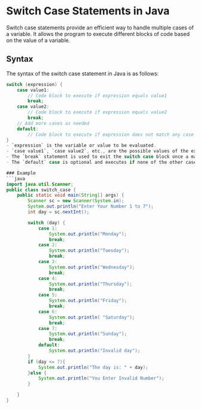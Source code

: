# Switch Case Statements in Java

Switch case statements provide an efficient way to handle multiple cases of a variable. It allows the program to execute different blocks of code based on the value of a variable.

## Syntax

The syntax of the switch case statement in Java is as follows:

```java
switch (expression) {
    case value1:
        // Code block to execute if expression equals value1
        break;
    case value2:
        // Code block to execute if expression equals value2
        break;
    // Add more cases as needed
    default:
        // Code block to execute if expression does not match any case
}
- `expression` is the variable or value to be evaluated.
- `case value1`, `case value2`, etc., are the possible values of the expression.
- The `break` statement is used to exit the switch case block once a matching case is found.
- The `default` case is optional and executes if none of the other cases match the expression.

### Example
```java
import java.util.Scanner;
public class switch_case {
    public static void main(String[] args) {
        Scanner sc = new Scanner(System.in);
        System.out.println("Enter Your Number 1 to 7");
        int day = sc.nextInt();

        switch (day) {
            case 1:
                System.out.println("Monday");
                break;
            case 2:
                System.out.println("Tuesday");
                break;
            case 3:
                System.out.println("Wednesday");
                break;
            case 4:
                System.out.println("Thursday");
                break;
            case 5:
                System.out.println("Friday");
                break;
            case 6:
                System.out.println( "Saturday");
                break;
            case 7:
                System.out.println("Sunday");
                break;
            default:
                System.out.println("Invalid day");
        }
        if (day <= 7){
            System.out.println("The day is: " + day);
        }else {
            System.out.println("You Enter Invalid Number");
        }

    }
}

```
